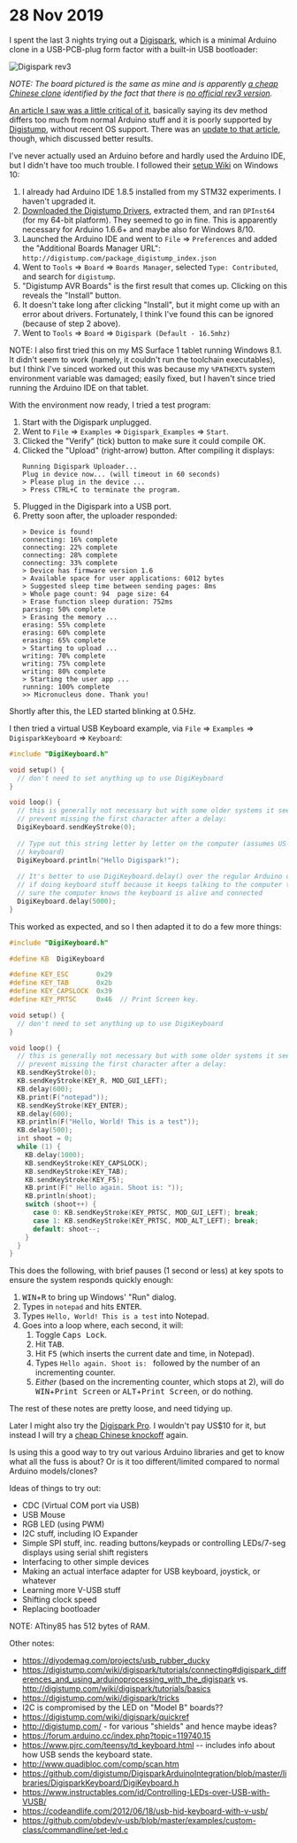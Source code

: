 # 28 Nov 2019

I spent the last 3 nights trying out a [Digispark](http://digistump.com/products/1), which is a minimal Arduino clone in a USB-PCB-plug form factor with a built-in USB bootloader:

![Digispark rev3](i/0001-digispark.jpg)

_NOTE: The board pictured is the same as mine and is apparently [a cheap Chinese clone](https://www.ebay.com.au/itm/Digispark-Kickstarter-Micro-General-USB-Development-Board-ATTINY85-Arduino/263984778611?epid=4011253984&hash=item3d76b80d73:g:OTgAAOSw2YZbvucc&frcectupt=true) identified by the fact that there is [no official rev3 version](https://digistump.com/wiki/digispark/tutorials/modelbi2c)._

[An article I saw was a little critical of it](https://blog.mousetech.com/why-im-not-using-digisparks-attiny85-in-almost-everything/), basically saying its dev method differs too much from normal Arduino stuff and it is poorly supported by [Digistump](http://digistump.com/), without recent OS support. There was an [update to that article](https://blog.mousetech.com/digispark-attiny85-revisited/), though, which discussed better results.

I've never actually used an Arduino before and hardly used the Arduino IDE, but I didn't have too much trouble. I followed their [setup Wiki](https://digistump.com/wiki/digispark/tutorials/connecting) on Windows 10:

1.  I already had Arduino IDE 1.8.5 installed from my STM32 experiments. I haven't upgraded it.
2.  [Downloaded the Digistump Drivers](https://github.com/digistump/DigistumpArduino/releases/download/1.6.7/Digistump.Drivers.zip), extracted them, and ran `DPInst64` (for my 64-bit platform). They seemed to go in fine. This is apparently necessary for Arduino 1.6.6+ and maybe also for Windows 8/10.
3.  Launched the Arduino IDE and went to `File` => `Preferences` and added the "Additional Boards Manager URL": `http://digistump.com/package_digistump_index.json`
4.  Went to `Tools` => `Board` => `Boards Manager`, selected `Type: Contributed`, and search for `digistump`. 
5.  "Digistump AVR Boards" is the first result that comes up. Clicking on this reveals the "Install" button.
6.  It doesn't take long after clicking "Install", but it might come up with an error about drivers. Fortunately, I think I've found this can be ignored (because of step 2 above).
7.  Went to `Tools` => `Board` => `Digispark (Default - 16.5mhz)`

NOTE: I also first tried this on my MS Surface 1 tablet running Windows 8.1. It didn't seem to work (namely, it couldn't run the toolchain executables), but I think I've sinced worked out this was because my `%PATHEXT%` system environment variable was damaged; easily fixed, but I haven't since tried running the Arduino IDE on that tablet.

With the environment now ready, I tried a test program:

1.  Start with the Digispark *un*plugged.
2.  Went to `File` => `Examples` => `Digispark_Examples` => `Start`.
3.  Clicked the "Verify" (tick) button to make sure it could compile OK.
4.  Clicked the "Upload" (right-arrow) button. After compiling it displays:
    ```
    Running Digispark Uploader...
    Plug in device now... (will timeout in 60 seconds)
    > Please plug in the device ... 
    > Press CTRL+C to terminate the program.
    ```
5.  Plugged in the Digispark into a USB port.
6.  Pretty soon after, the uploader responded:
    ```
    > Device is found!
    connecting: 16% complete
    connecting: 22% complete
    connecting: 28% complete
    connecting: 33% complete
    > Device has firmware version 1.6
    > Available space for user applications: 6012 bytes
    > Suggested sleep time between sending pages: 8ms
    > Whole page count: 94  page size: 64
    > Erase function sleep duration: 752ms
    parsing: 50% complete
    > Erasing the memory ...
    erasing: 55% complete
    erasing: 60% complete
    erasing: 65% complete
    > Starting to upload ...
    writing: 70% complete
    writing: 75% complete
    writing: 80% complete
    > Starting the user app ...
    running: 100% complete
    >> Micronucleus done. Thank you!
    ```

Shortly after this, the LED started blinking at 0.5Hz.

I then tried a virtual USB Keyboard example, via `File` => `Examples` => `DigisparkKeyboard` => `Keyboard`:

```cpp
#include "DigiKeyboard.h"

void setup() {
  // don't need to set anything up to use DigiKeyboard
}

void loop() {
  // this is generally not necessary but with some older systems it seems to
  // prevent missing the first character after a delay:
  DigiKeyboard.sendKeyStroke(0);
  
  // Type out this string letter by letter on the computer (assumes US-style
  // keyboard)
  DigiKeyboard.println("Hello Digispark!");
  
  // It's better to use DigiKeyboard.delay() over the regular Arduino delay()
  // if doing keyboard stuff because it keeps talking to the computer to make
  // sure the computer knows the keyboard is alive and connected
  DigiKeyboard.delay(5000);
}
```

This worked as expected, and so I then adapted it to do a few more things:

```cpp
#include "DigiKeyboard.h"

#define KB  DigiKeyboard

#define KEY_ESC       0x29
#define KEY_TAB       0x2b
#define KEY_CAPSLOCK  0x39
#define KEY_PRTSC     0x46  // Print Screen key.

void setup() {
  // don't need to set anything up to use DigiKeyboard
}

void loop() {
  // this is generally not necessary but with some older systems it seems to
  // prevent missing the first character after a delay:
  KB.sendKeyStroke(0);
  KB.sendKeyStroke(KEY_R, MOD_GUI_LEFT);
  KB.delay(600);
  KB.print(F("notepad"));
  KB.sendKeyStroke(KEY_ENTER);
  KB.delay(600);
  KB.println(F("Hello, World! This is a test"));
  KB.delay(500);
  int shoot = 0;
  while (1) {
    KB.delay(1000);
    KB.sendKeyStroke(KEY_CAPSLOCK);
    KB.sendKeyStroke(KEY_TAB);
    KB.sendKeyStroke(KEY_F5);
    KB.print(F(" Hello again. Shoot is: "));
    KB.println(shoot);
    switch (shoot++) {
      case 0: KB.sendKeyStroke(KEY_PRTSC, MOD_GUI_LEFT); break;
      case 1: KB.sendKeyStroke(KEY_PRTSC, MOD_ALT_LEFT); break;
      default: shoot--;
    }
  }
}
```

This does the following, with brief pauses (1 second or less) at key spots to ensure the system responds quickly enough:

1.  <kbd>WIN</kbd>+<kbd>R</kbd> to bring up Windows' "Run" dialog.
2.  Types in `notepad` and hits <kbd>ENTER</kbd>.
3.  Types `Hello, World! This is a test` into Notepad.
4.  Goes into a loop where, each second, it will:
    1.  Toggle <kbd>Caps Lock</kbd>.
    2.  Hit <kbd>TAB</kbd>.
    3.  Hit <kbd>F5</kbd> (which inserts the current date and time, in Notepad).
    4.  Types `Hello again. Shoot is: ` followed by the number of an incrementing counter.
    5.  _Either_ (based on the incrementing counter, which stops at 2), will do <kbd>WIN</kbd>+<kbd>Print Screen</kbd> or <kbd>ALT</kbd>+<kbd>Print Screen</kbd>, or do nothing.

The rest of these notes are pretty loose, and need tidying up.

Later I might also try the [Digispark Pro](http://digistump.com/category/19). I wouldn't pay US$10 for it, but instead I will try a [cheap Chinese knockoff](https://www.ebay.com.au/itm/1pcs-Digispark-Pro-ATTINY167-Kickstarter-Development-Board-for-Arduino/183429222521?hash=item2ab53bd079:g:gAQAAOSwmZJbmLdv&frcectupt=true) again.

Is using this a good way to try out various Arduino libraries and get to know what all the fuss is about? Or is it too different/limited compared to normal Arduino models/clones?

Ideas of things to try out:

*   CDC (Virtual COM port via USB)
*   USB Mouse
*   RGB LED (using PWM)
*   I2C stuff, including IO Expander
*   Simple SPI stuff, inc. reading buttons/keypads or controlling LEDs/7-seg displays using serial shift registers
*   Interfacing to other simple devices
*   Making an actual interface adapter for USB keyboard, joystick, or whatever
*   Learning more V-USB stuff
*   Shifting clock speed
*   Replacing bootloader

NOTE: ATtiny85 has 512 bytes of RAM.

Other notes:

*   https://diyodemag.com/projects/usb_rubber_ducky
*   https://digistump.com/wiki/digispark/tutorials/connecting#digispark_differences_and_using_arduinoprocessing_with_the_digispark vs. http://digistump.com/wiki/digispark/tutorials/basics
*   https://digistump.com/wiki/digispark/tricks
*   I2C is compromised by the LED on "Model B" boards??
*   https://digistump.com/wiki/digispark/quickref
*   http://digistump.com/ - for various "shields" and hence maybe ideas?
*   https://forum.arduino.cc/index.php?topic=119740.15
*   https://www.pjrc.com/teensy/td_keyboard.html -- includes info about how USB sends the keyboard state.
*   http://www.quadibloc.com/comp/scan.htm
*   https://github.com/digistump/DigisparkArduinoIntegration/blob/master/libraries/DigisparkKeyboard/DigiKeyboard.h
*   https://www.instructables.com/id/Controlling-LEDs-over-USB-with-VUSB/
*   https://codeandlife.com/2012/06/18/usb-hid-keyboard-with-v-usb/
*   https://github.com/obdev/v-usb/blob/master/examples/custom-class/commandline/set-led.c
